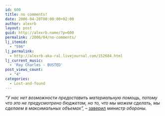```yaml
---
id: 600
title: no comments!
date: 2006-04-28T00:00:00+02:00
author: alexrb
layout: post
guid: http://alexrb.name/?p=600
permalink: /2006/04/no-comments/
lj_itemid:
  - "596"
lj_permalink:
  - http://alexrb-aka-ral.livejournal.com/152684.html
lj_current_music:
  - 'Ray Charles - BUSTED'
post_views_count:
  - "4"
categories:
  - Lost-and-found
---
```

_&#8220;У нас нет возможности предоставить материальную помощь, потому что это не предусмотрено бюджетом, но то, что мы можем сделать, мы сделаем в максимальных объемах&#8221;, &#8211;_ [заверил](http://www.korrespondent.net/main/152514) _министр обороны._